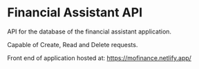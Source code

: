 # Financial Assistant API
API for the database of the financial assistant application.

Capable of Create, Read and Delete requests.

Front end of application hosted at: https://mofinance.netlify.app/
